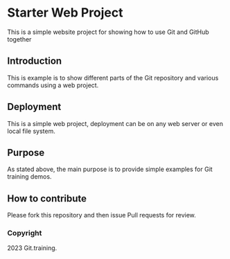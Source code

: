 # Starter Web Project

This is a simple website project for showing how to use Git and GitHub together

## Introduction

This is example is to show different parts of the Git repository and various commands using a web project.

## Deployment

This is a simple web project, deployment can be on any web server or even local file system.

## Purpose

As stated above, the main purpose is to provide simple examples for Git training demos.

## How to contribute

Please fork this repository and then issue Pull requests for review.

### Copyright

2023 Git.training.
